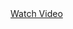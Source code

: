 <a href="https://github.com/ShivanshSingh109/InterroGate_GameJam/blob/e09baee2426b53e74ce91b2b05c207d9276b190d/demo%20video/InterroGate.mp4">
    Watch Video
</a>
